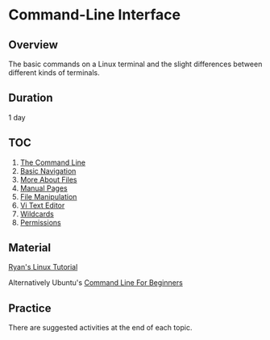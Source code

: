# Command-Line Interface

## Overview

The basic commands on a Linux terminal and the slight differences between different kinds of terminals.

## Duration

1 day

## TOC

1. [The Command Line](https://ryanstutorials.net/linuxtutorial/commandline.php)
2. [Basic Navigation](https://ryanstutorials.net/linuxtutorial/navigation.php)
3. [More About Files](https://ryanstutorials.net/linuxtutorial/aboutfiles.php)
4. [Manual Pages](https://ryanstutorials.net/linuxtutorial/manual.php)
5. [File Manipulation](https://ryanstutorials.net/linuxtutorial/filemanipulation.php)
6. [Vi Text Editor](https://ryanstutorials.net/linuxtutorial/vi.php)
7. [Wildcards](https://ryanstutorials.net/linuxtutorial/wildcards.php)
8. [Permissions](https://ryanstutorials.net/linuxtutorial/permissions.php)

## Material

[Ryan's Linux Tutorial](https://ryanstutorials.net/linuxtutorial/)

Alternatively Ubuntu's [Command Line For Beginners](https://tutorials.ubuntu.com/tutorial/command-line-for-beginners)

## Practice

There are suggested activities at the end of each topic.

